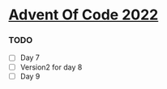 # <a href="https://adventofcode.com/2022/"> Advent Of Code 2022 </a>

### TODO
  - [ ] Day 7
  - [ ] Version2 for day 8
  - [ ] Day 9
